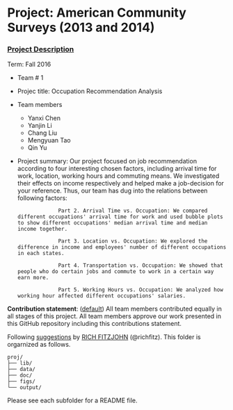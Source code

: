 # Project: American Community Surveys (2013 and 2014)
### [Project Description](doc/Project1_desc.md)

Term: Fall 2016

+ Team # 1
+ Projec title: Occupation Recommendation Analysis
+ Team members
	+ Yanxi Chen
	+ Yanjin Li
	+ Chang Liu
	+ Mengyuan Tao
	+ Qin Yu
+ Project summary: Our project focused on job recommendation according to four interesting chosen factors, including arrival time for work, location, working hours and commuting means. We investigated their effects on income respectively and helped make a job-decision for your reference. Thus, our team has dug into the relations between following factors:

                   Part 2. Arrival Time vs. Occupation: We compared different occupations' arrival time for work and used bubble plots to show different occupations' median arrival time and median income together.

                   Part 3. Location vs. Occupation: We explored the difference in income and employees' number of different occupations in each states.

                   Part 4. Transportation vs. Occupation: We showed that people who do certain jobs and commute to work in a certain way earn more.

                   Part 5. Working Hours vs. Occupation: We analyzed how working hour affected different occupations' salaries.
	
**Contribution statement**: ([default](doc/a_note_on_contributions.md)) All team members contributed equally in all stages of this project. All team members approve our work presented in this GitHub repository including this contributions statement. 

Following [suggestions](http://nicercode.github.io/blog/2013-04-05-projects/) by [RICH FITZJOHN](http://nicercode.github.io/about/#Team) (@richfitz). This folder is orgarnized as follows.

```
proj/
├── lib/
├── data/
├── doc/
├── figs/
└── output/
```

Please see each subfolder for a README file.

